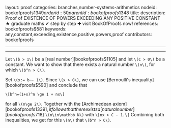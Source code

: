 layout: proof
categories: branches,number-systems-arithmetics
nodeid: bookofproofs$1349
orderid: 50
parentid: bookofproofs$1348
title: 
description:  Proof of EXISTENCE OF POWERS EXCEEDING ANY POSITIVE CONSTANT &#9733; graduate maths &#10004; step by step &#10010; visit BookOfProofs now!
references: bookofproofs$581
keywords: any,constant,exceeding,existence,positive,powers,proof
contributors: bookofproofs

---


---

Let `\(b > 1\)` be a [real number][bookofproofs$1105] and let `\(C > 0\)` be a constant. We want to show that there exists a natural number `\(n\)`, for which `\(b^n > C\)`. 

Set `\(x:= b~- 1\)`. Since `\(x > 0\)`, we can use [Bernoulli's inequality][bookofproofs$590] and conclude that

`\[b^n=(1+x)^n \ge 1 + nx\]`

for all `\(n\ge 2\)`. Together with the [Archimedean axiom][bookofproofs$1339], it follows that there exists a [natural number][bookofproofs$718] `\(n\in\mathbb N\)` with `\[nx > C - 1.\]`
Combining both inequalities, we get for this `\(n\)` that `\(b^n > C\)`.
